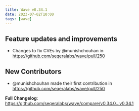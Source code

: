 ```yaml
---
title: Wave v0.34.1
date: 2023-07-02T10:00
tags: [wave]
---
```


## Feature updates and improvements

* Changes to fix CVEs by @munishchouhan in https://github.com/seqeralabs/wave/pull/250

## New Contributors

* @munishchouhan made their first contribution in https://github.com/seqeralabs/wave/pull/250

**Full Changelog**: https://github.com/seqeralabs/wave/compare/v0.34.0...v0.34.1
